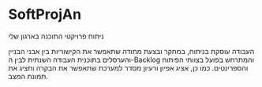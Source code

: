 # SoftProjAn
ניתוח פרויקטי התוכנה בארגון שלי

העבודה עוסקת בניתוח, במחקר ובצעת מתודה שתאפשר את הקישוריות בין אבני הבניין והערסלים בתוכנית העבודה השנתית לבין ה-Backlog  והמתרחש בפועל בצוותי הפיתוח והספרינטים. כמו כן, אציג אפיון ורעיון מסדר למערכת שתאפשר את הבקרה ותציג את תמונת המצב. 
